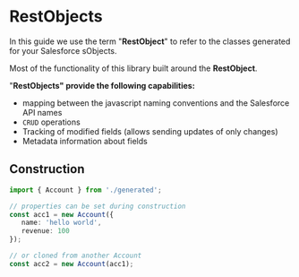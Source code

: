 # RestObjects

In this guide we use the term "**RestObject**" to refer to the classes generated for your Salesforce sObjects.

Most of the functionality of this library built around the **RestObject**.

"**RestObjects" provide the following capabilities:**

* mapping between the javascript naming conventions and the Salesforce API names
* `CRUD` operations
* Tracking of modified fields \(allows sending updates of only changes\)
* Metadata information about fields

## Construction

```typescript
import { Account } from './generated';

// properties can be set during construction
const acc1 = new Account({
   name: 'hello world',
   revenue: 100
});

// or cloned from another Account
const acc2 = new Account(acc1);
```



